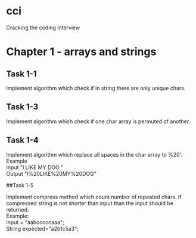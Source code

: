 # cci
Cracking the coding interview

# Chapter 1 - arrays and strings

## Task 1-1
Implement algorithm which check if in string there are only unique chars.

## Task 1-3
Implement algorithm which check if one char array is permuted of another.

## Task 1-4
Implement algorithm which replace all spaces in the char array to %20'.<br>
Example<br>
Input  "I LIKE MY DOG      "<br>
Output "I%20LIKE%20MY%20DOG"

##Task 1-5

Implement compress method which count number of repeated chars. 
If compressed string is not shorter than input than the input should be returned.<br>
Example:<br>
input = "aabcccccaaa"; <br>
String expected="a2b1c5a3";